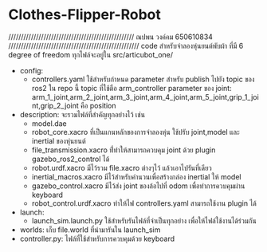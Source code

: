# Clothes-Flipper-Robot
//////////////////////////////////////////////////
ณปพน วงค์คม 650610834
////////////////////////////////////////////////////
code สำหรับจำลองหุ่นยนต์พับผ้า ที่มี 6 degree of freedom
ทุกไฟล์จะอยู่ใน src/articubot_one/
- config:
    - controllers.yaml ใช้สำหรับกำหนด parameter สำหรับ publish ไปยัง topic ของ ros2 ใน repo นี้ topic ที่ใช้ตือ arm_controller parameter ของ joint: arm_1_joint,arm_2_joint,arm_3_joint,arm_4_joint,arm_5_joint,grip_1_joint,grip_2_joint คือ position
- description: จะรวมไฟล์ที่สำคัญทุกอย่างไว้ เช่น
    - model.dae 
    - robot_core.xacro ที่เป็นแกนหลักของการจำลองหุ่น ใช้ปรับ joint,model และ inertial ของหุ่นยนต์
    - file_transmission.xacro ที่่ทำให้สามารถควบคุม joint ด้วย plugin gazebo_ros2_control ได้
    - robot.urdf.xacro มีไว้รวม file.xacro ต่างๆไว้ แล้วเอาไปรันที่เดียว
    - inertial_macros.xacro มีไว้สำหรับคำนวนเพื่อสร้างกล่อง inertial ให้ model
    - gazebo_control.xacro มีไว้ส่ง joint ของล้อไปที่ odom เพื่อทำการควบคุมผ่าน keyboard
    - robot_control.urdf.xacro ทำให้ไฟ controllers.yaml สามารถใช้งาน plugin ได้
- launch:
    - launch_sim.launch.py ใช้สำหรับรันไฟล์ที่จำเป็นทุกอย่าง เพื่อให้ไฟล์ใช้งานได้ร่วมกัน
- worlds:
    เก็บ file.world ที่นำมารันใน launch_sim
- controller.py:
    ไฟล์ที่ใช้สำหรับการควบคุมด้วย keyboard
      
